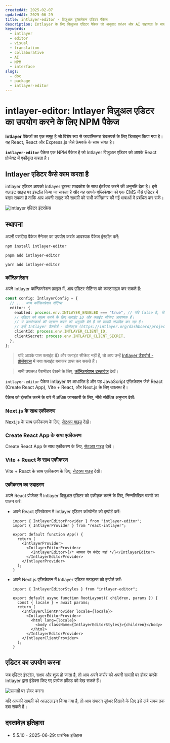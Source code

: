 ```yaml
---
createdAt: 2025-02-07
updatedAt: 2025-06-29
title: intlayer-editor - विज़ुअल ट्रांसलेशन एडिटर पैकेज
description: Intlayer के लिए विज़ुअल एडिटर पैकेज जो अनुवाद प्रबंधन और AI सहायता के साथ सहयोगी सामग्री संपादन के लिए एक सहज इंटरफ़ेस प्रदान करता है।
keywords:
  - intlayer
  - editor
  - visual
  - translation
  - collaborative
  - AI
  - NPM
  - interface
slugs:
  - doc
  - package
  - intlayer-editor
---
```


# intlayer-editor: Intlayer विज़ुअल एडिटर का उपयोग करने के लिए NPM पैकेज

**Intlayer** पैकेजों का एक समूह है जो विशेष रूप से जावास्क्रिप्ट डेवलपर्स के लिए डिज़ाइन किया गया है। यह React, React और Express.js जैसे फ्रेमवर्क के साथ संगत है।

**`intlayer-editor`** पैकेज एक NPM पैकेज है जो Intlayer विज़ुअल एडिटर को आपके React प्रोजेक्ट में एकीकृत करता है।

## Intlayer एडिटर कैसे काम करता है

intlayer एडिटर आपको Intlayer दूरस्थ शब्दकोश के साथ इंटरैक्ट करने की अनुमति देता है। इसे क्लाइंट साइड पर इंस्टॉल किया जा सकता है और यह आपके एप्लिकेशन को एक CMS जैसे एडिटर में बदल सकता है ताकि आप अपनी साइट की सामग्री को सभी कॉन्फ़िगर की गई भाषाओं में प्रबंधित कर सकें।

![Intlayer एडिटर इंटरफ़ेस](https://github.com/aymericzip/intlayer/blob/main/docs/assets/intlayer_editor_ui.png)

## स्थापना

अपनी पसंदीदा पैकेज मैनेजर का उपयोग करके आवश्यक पैकेज इंस्टॉल करें:

```bash packageManager="npm"
npm install intlayer-editor
```

```bash packageManager="pnpm"
pnpm add intlayer-editor
```

```bash packageManager="yarn"
yarn add intlayer-editor
```

### कॉन्फ़िगरेशन

अपने Intlayer कॉन्फ़िगरेशन फ़ाइल में, आप एडिटर सेटिंग्स को कस्टमाइज़ कर सकते हैं:

```typescript
const config: IntlayerConfig = {
  // ... अन्य कॉन्फ़िगरेशन सेटिंग्स
  editor: {
    enabled: process.env.INTLAYER_ENABLED === "true", // यदि false है, तो एडिटर निष्क्रिय होगा और एक्सेस नहीं किया जा सकेगा।
    // एडिटर को सक्षम करने के लिए क्लाइंट ID और क्लाइंट सीक्रेट आवश्यक हैं।
    // ये उपयोगकर्ता की पहचान करने की अनुमति देते हैं जो सामग्री संपादित कर रहा है।
    // इन्हें Intlayer डैशबोर्ड - प्रोजेक्ट्स (https://intlayer.org/dashboard/projects) में नया क्लाइंट बनाकर प्राप्त किया जा सकता है।
    clientId: process.env.INTLAYER_CLIENT_ID,
    clientSecret: process.env.INTLAYER_CLIENT_SECRET,
  },
};
```

> यदि आपके पास क्लाइंट ID और क्लाइंट सीक्रेट नहीं हैं, तो आप उन्हें [Intlayer डैशबोर्ड - प्रोजेक्ट्स](https://intlayer.org/dashboard/projects) में नया क्लाइंट बनाकर प्राप्त कर सकते हैं।

> सभी उपलब्ध पैरामीटर देखने के लिए, [कॉन्फ़िगरेशन दस्तावेज़](https://github.com/aymericzip/intlayer/blob/main/docs/docs/hi/configuration.md) देखें।

`intlayer-editor` पैकेज Intlayer पर आधारित है और यह JavaScript एप्लिकेशन जैसे React (Create React App), Vite + React, और Next.js के लिए उपलब्ध है।

पैकेज को इंस्टॉल करने के बारे में अधिक जानकारी के लिए, नीचे संबंधित अनुभाग देखें:

### Next.js के साथ एकीकरण

Next.js के साथ एकीकरण के लिए, [सेटअप गाइड](https://github.com/aymericzip/intlayer/blob/main/docs/docs/hi/intlayer_with_nextjs_15.md) देखें।

### Create React App के साथ एकीकरण

Create React App के साथ एकीकरण के लिए, [सेटअप गाइड](https://github.com/aymericzip/intlayer/blob/main/docs/docs/hi/intlayer_with_create_react_app.md) देखें।

### Vite + React के साथ एकीकरण

Vite + React के साथ एकीकरण के लिए, [सेटअप गाइड](https://github.com/aymericzip/intlayer/blob/main/docs/docs/hi/intlayer_with_vite+react.md) देखें।

### एकीकरण का उदाहरण

अपने React प्रोजेक्ट में Intlayer विज़ुअल एडिटर को एकीकृत करने के लिए, निम्नलिखित चरणों का पालन करें:

- अपने React एप्लिकेशन में Intlayer एडिटर कॉम्पोनेंट को इम्पोर्ट करें:

  ```tsx fileName="src/App.jsx"
  import { IntlayerEditorProvider } from "intlayer-editor";
  import { IntlayerProvider } from "react-intlayer";

  export default function App() {
    return (
      <IntlayerProvider>
        <IntlayerEditorProvider>
          <IntlayerEditor>{/* आपका ऐप कंटेंट यहाँ */}</IntlayerEditor>
        </IntlayerEditorProvider>
      </IntlayerProvider>
    );
  }
  ```

- अपने Next.js एप्लिकेशन में Intlayer एडिटर स्टाइल्स को इम्पोर्ट करें:

  ```tsx fileName="src/app/[locale]/layout.jsx"
  import { IntlayerEditorStyles } from "intlayer-editor";

  export default async function RootLayout({ children, params }) {
    const { locale } = await params;
    return (
      <IntlayerClientProvider locale={locale}>
        <IntlayerEditorProvider>
          <html lang={locale}>
            <body className={IntlayerEditorStyles}>{children}</body>
          </html>
        </IntlayerEditorProvider>
      </IntlayerClientProvider>
    );
  }
  ```

## एडिटर का उपयोग करना

जब एडिटर इंस्टॉल, सक्षम और शुरू हो जाता है, तो आप अपने कर्सर को अपनी सामग्री पर होवर करके Intlayer द्वारा इंडेक्स किए गए प्रत्येक फ़ील्ड को देख सकते हैं।

![सामग्री पर होवर करना](https://github.com/aymericzip/intlayer/blob/main/docs/assets/intlayer_editor_hover_content.png)

यदि आपकी सामग्री को आउटलाइन किया गया है, तो आप संपादन ड्रॉअर दिखाने के लिए इसे लंबे समय तक दबा सकते हैं।

## दस्तावेज़ इतिहास

- 5.5.10 - 2025-06-29: प्रारंभिक इतिहास
